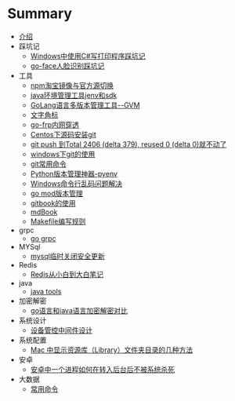 # Summary

* [介绍](README.md)
* 踩坑记
    * [Windows中使用C#写打印程序踩坑记](./docs/windows/print.md)
    * [go-face人脸识别踩坑记](./docs/face/go-face-tour.md)  
* 工具 
    * [npm淘宝镜像与官方源切换](./docs/npm/npm-registry.md)
    * [java环境管理工具jenv和sdk](./docs/java/java-env.md)
    * [GoLang语言多版本管理工具--GVM](./docs/go/gvm.md)
    * [文字角标](./docs/text/text-corner-mark.md)
    * [go-frp内网穿透](./docs/frp/frp-common-use.md)
    * [Centos下源码安装git](./docs/git/centos源码安装git.md)
    * [git push 到Total 2406 (delta 379), reused 0 (delta 0)就不动了](./docs/git/git_use_issue.md)
    * [windows下git的使用](./docs/git/win-git-use.md)
    * [git常用命令](./docs/git/dailygit.md)
    * [Python版本管理神器-pyenv](./docs/python/pyenv.md)
    * [Windows命令行乱码问题解决](./docs/windows/cmd.md)
    * [go mod版本管理](./docs/go/gomod.md)
    * [gitbook的使用](./docs/gitbook/gitbook-use.md)
    * [mdBook](./docs/mdbook/mdbook-use.md)
    * [Makefile编写规则](./docs/makefile/makefile.md)
* grpc
    * [go grpc](./docs/grpc/grpc-go.md)
* MYSql
    * [mysql临时关闭安全更新](./docs/mysql/mysql_common_use.md)
* Redis
    * [Redis从小白到大白笔记](./docs/redis/Redis.md)
* java
    * [java tools](./docs/java/tools.md)
* 加密解密
    * [go语言和java语言加密解密对比](./docs/encrypt/go-java-encrypt.md)  
* 系统设计  
    * [设备管控中间件设计](./docs//device-check/device-check.md)  
* 系统配置
    * [Mac 中显示资源库（Library）文件夹目录的几种方法](./docs/sys-settings/mac-library.md)
* 安卓
    * [安卓中一个进程如何在转入后台后不被系统杀死](./docs/android/android-service-forever.md)  
* 大数据
    * [常用命令](./docs/hadoop/common-use-command.md)
